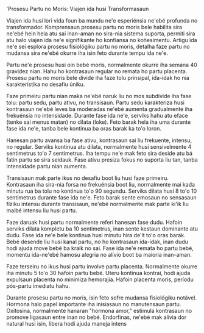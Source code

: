 'Prosesu Partu no Moris: Viajen ida husi Transformasaun

Viajen ida husi lori vida foun ba mundu ne'e esperiénsia ne'ebé profunda no transformador. Komprensaun prosesu partu no moris bele habilita sira ne'ebé hein hela atu sai inan-aman no sira-nia sistema suporta, permiti sira atu halo viajen ida ne'e signifikante ho konfiansa no koñesimentu. Artigu ida ne'e sei esplora prosesu fisiológiku partu no moris, detalha faze partu no mudansa sira ne'ebé okurre iha isin feto durante tempu ida ne'e.

Partu ne'e prosesu husi oin bebé moris, normalmente okurre iha semana 40 gravidez nian. Hahu ho kontrasaun regular no remata ho partu placenta. Prosesu partu no moris bele divide iha faze tolu prinsipal, ida-idak ho nia karakterístika no desafiu úniku.

Faze primeiru partu nian maka ne'ebé naruk liu no mos subdivide iha fase tolu: partu sedu, partu ativu, no transisaun. Partu sedu karakteriza husi kontrasaun ne'ebé leves ba moderadas ne'ebé aumenta gradualmente iha frekuénsia no intensidade. Durante fase ida ne'e, serviks hahu atu eface (tenke sai menus matan) no dilata (loke). Feto barak hela iha uma durante fase ida ne'e, tanba bele kontinua ba oras barak ka to'o loron.

Hanesan partu avansa ba fase ativu, kontrasaun sai liu frekuente, intensu, no regular. Serviks kontinua atu dilata, normalmente husi sensivelmente 4 sentimetrus to'o 7 sentimetrus. Iha tempu ne'e mak feto sira deside atu bá fatin partu se sira seidauk. Fase ativu presiza fokus no suporta liu tan, tanba intensidade partu nian aumenta.

Transisaun mak parte ikus no desafiu boot liu husi faze primeiru. Kontrasaun iha sira-nia forsa no frekuénsia boot liu, normalmente mai kada minutu rua ba tolu no kontinua to'o 90 segundu. Serviks dilata husi 8 to'o 10 sentimetrus durante fase ida ne'e. Feto barak sente emosaun no sensasaun fíziku intensu durante transisaun, ne'ebé normalmente mak parte ki'ik liu maibé intensu liu husi partu.

Faze daruak husi partu normalmente referi hanesan fase dudu. Hafoin serviks dilata kompletu ba 10 sentimetrus, inan sente kestaun dominante atu dudu. Fase ida ne'e bele kontinua husi minutu hira de'it to'o oras barak. Bebé desende liu husi kanal partu, no ho kontrasaun ida-idak, inan dudu hodi ajuda move bebé ba kraik no sai. Fase ida ne'e remata ho partu bebé, momentu ida-ne'ebé hamosu alegria no alívio boot ba maioria inan-aman.

Faze terseiru no ikus husi partu involve partu placenta. Normalmente okurre iha minutu 5 to'o 30 hafoin partu bebé. Uteru kontinua kontrai, hodi ajuda expulsaun placenta no minimiza hemorajia. Hafoin placenta moris, períodu pós-partu imediatu hahu.

Durante prosesu partu no moris, isin feto sofre mudansa fisiológiku notável. Hormona halo papel importante iha inisiasaun no manutensaun partu. Oxitosina, normalmente hanaran "hormona amor," estimula kontrasaun no promove ligasaun entre inan no bebé. Endorfinas, ne'ebé mak alivia dor natural husi isin, libera hodi ajuda maneja intens